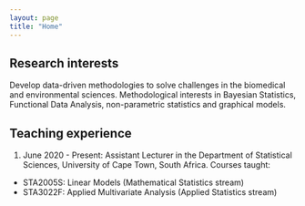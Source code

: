 ```yaml
---
layout: page
title: "Home"
---
```


## Research interests

Develop data-driven methodologies to solve challenges in the biomedical and environmental sciences. Methodological interests in
Bayesian Statistics, Functional Data Analysis, non-parametric statistics and graphical models.

## Teaching experience

1. June 2020 - Present: Assistant Lecturer in the Department of Statistical Sciences, University of Cape Town, South Africa. Courses taught:
  * STA2005S: Linear Models (Mathematical Statistics stream)
  * STA3022F: Applied Multivariate Analysis (Applied Statistics stream)


